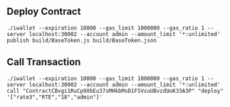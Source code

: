 ## Deploy Contract
    ./iwallet --expiration 10000 --gas_limit 1000000 --gas_ratio 1 --server localhost:30002 --account admin --amount_limit '*:unlimited' publish build/BaseToken.js build/BaseToken.json

## Call Transaction
    ./iwallet --expiration 10000 --gas_limit 1000000 --gas_ratio 1 --server localhost:30002 --account admin --amount_limit '*:unlimited' call "ContractCBvgi1RuCp9XbEu37sMHkbMsD1F5VsuUBvzdUoK33A3P" "deploy" '["rate3","RTE","18","admin"]'

